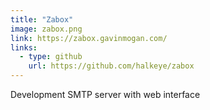 ```yaml
---
title: "Zabox"
image: zabox.png
link: https://zabox.gavinmogan.com/
links:
  - type: github
    url: https://github.com/halkeye/zabox
---
```


Development SMTP server with web interface
